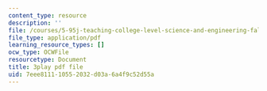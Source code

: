 ```yaml
---
content_type: resource
description: ''
file: /courses/5-95j-teaching-college-level-science-and-engineering-fall-2015/7eee811110552032d03a6a4f9c52d55a_rqI_0FNAeS0.pdf
file_type: application/pdf
learning_resource_types: []
ocw_type: OCWFile
resourcetype: Document
title: 3play pdf file
uid: 7eee8111-1055-2032-d03a-6a4f9c52d55a
---
```

